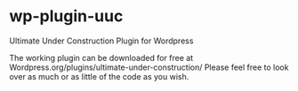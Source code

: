 wp-plugin-uuc
=============

Ultimate Under Construction Plugin for Wordpress

The working plugin can be downloaded for free at Wordpress.org/plugins/ultimate-under-construction/
Please feel free to look over as much or as little of the code as you wish.
